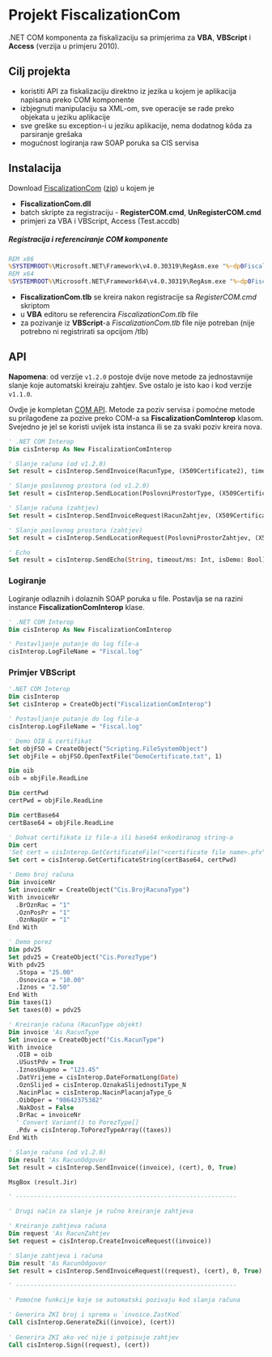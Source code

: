 # Projekt FiscalizationCom

.NET COM komponenta za fiskalizaciju sa primjerima za __VBA__, __VBScript__ i __Access__ (verzija u primjeru 2010).

## Cilj projekta

* koristiti API za fiskalizaciju direktno iz jezika u kojem je aplikacija napisana preko COM komponente
* izbjegnuti manipulaciju sa XML-om, sve operacije se rade preko objekata u jeziku aplikacije
* sve greške su exception-i u jeziku aplikacije, nema dodatnog kôda za parsiranje grešaka
* mogućnost logiranja raw SOAP poruka sa CIS servisa

## Instalacija

Download [FiscalizationCom][release-latest] ([zip][download-com]) u kojem je

- __FiscalizationCom.dll__
- batch skripte za registraciju - __RegisterCOM.cmd__, __UnRegisterCOM.cmd__
- primjeri za VBA i VBScript, Access (Test.accdb)

##### Registracija i referenciranje COM komponente

```bat
REM x86
%SYSTEMROOT%\Microsoft.NET\Framework\v4.0.30319\RegAsm.exe "%~dp0FiscalizationCom.dll" /codebase /tlb
REM x64
%SYSTEMROOT%\Microsoft.NET\Framework64\v4.0.30319\RegAsm.exe "%~dp0FiscalizationCom.dll" /codebase /tlb
```
- __FiscalizationCom.tlb__ se kreira nakon registracije sa _RegisterCOM.cmd_ skriptom
- u __VBA__ editoru se referencira _FiscalizationCom.tlb_ file
- za pozivanje iz __VBScript__-a _FiscalizationCom.tlb_ file nije potreban (nije potrebno ni registrirati sa opcijom /tlb)

## API

**Napomena**: od verzije `v1.2.0` postoje dvije nove metode za jednostavnije slanje koje automatski kreiraju zahtjev. Sve ostalo je isto kao i kod verzije `v1.1.0`.

Ovdje je kompletan [COM API][com-api].
Metode za poziv servisa i pomoćne metode su prilagođene za pozive preko COM-a sa __FiscalizationComInterop__ klasom.
Svejedno je jel se koristi uvijek ista instanca ili se za svaki poziv kreira nova.

```vb
' .NET COM Interop
Dim cisInterop As New FiscalizationComInterop

' Slanje računa (od v1.2.0)
Set result = cisInterop.SendInvoice(RacunType, (X509Certificate2), timeout/ms: Int, isDemo: Bool, check_response_signature: Bool)

' Slanje poslovnog prostora (od v1.2.0)
Set result = cisInterop.SendLocation(PoslovniProstorType, (X509Certificate2), timeout/ms: Int, isDemo: Bool, check_response_signature: Bool)

' Slanje računa (zahtjev)
Set result = cisInterop.SendInvoiceRequest(RacunZahtjev, (X509Certificate2), timeout/ms: Int, isDemo: Bool, check_response_signature: Bool)

' Slanje poslovnog prostora (zahtjev)
Set result = cisInterop.SendLocationRequest(PoslovniProstorZahtjev, (X509Certificate2), timeout/ms: Int, isDemo: Bool, check_response_signature: Bool)

' Echo
Set result = cisInterop.SendEcho(String, timeout/ms: Int, isDemo: Bool)
```

### Logiranje

Logiranje odlaznih i dolaznih SOAP poruka u file.
Postavlja se na razini instance __FiscalizationComInterop__ klase.

```vb
' .NET COM Interop
Dim cisInterop As New FiscalizationComInterop

' Postavljanje putanje do log file-a
cisInterop.LogFileName = "Fiscal.log"
```

### Primjer VBScript

```vb
'.NET COM Interop
Dim cisInterop
Set cisInterop = CreateObject("FiscalizationComInterop")

' Postavljanje putanje do log file-a
cisInterop.LogFileName = "Fiscal.log"

' Demo OIB & certifikat
Set objFSO = CreateObject("Scripting.FileSystemObject")
Set objFile = objFSO.OpenTextFile("DemoCertificate.txt", 1)

Dim oib
oib = objFile.ReadLine

Dim certPwd
certPwd = objFile.ReadLine

Dim certBase64
certBase64 = objFile.ReadLine

' Dohvat certifikata iz file-a ili base64 enkodiranog string-a
Dim cert
'Set cert = cisInterop.GetCertificateFile("<certificate file name>.pfx", "<password>")
Set cert = cisInterop.GetCertificateString(certBase64, certPwd)

' Demo broj računa
Dim invoiceNr
Set invoiceNr = CreateObject("Cis.BrojRacunaType")
With invoiceNr
  .BrOznRac = "1"
  .OznPosPr = "1"
  .OznNapUr = "1"
End With

' Demo porez
Dim pdv25
Set pdv25 = CreateObject("Cis.PorezType")
With pdv25
  .Stopa = "25.00"
  .Osnovica = "10.00"
  .Iznos = "2.50"
End With
Dim taxes(1)
Set taxes(0) = pdv25

' Kreiranje računa (RacunType objekt) 
Dim invoice 'As RacunType
Set invoice = CreateObject("Cis.RacunType")
With invoice
  .OIB = oib
  .USustPdv = True
  .IznosUkupno = "123.45"
  .DatVrijeme = cisInterop.DateFormatLong(Date)
  .OznSlijed = cisInterop.OznakaSlijednostiType_N
  .NacinPlac = cisInterop.NacinPlacanjaType_G
  .OibOper = "98642375382"
  .NakDost = False
  .BrRac = invoiceNr
  ' Convert Variant() to PorezType[]
  .Pdv = cisInterop.ToPorezTypeArray((taxes))
End With

' Slanje računa (od v1.2.0)
Dim result 'As RacunOdgovor
Set result = cisInterop.SendInvoice((invoice), (cert), 0, True)

MsgBox (result.Jir)

' -------------------------------------------------------------

' Drugi način za slanje je ručno kreiranje zahtjeva

' Kreiranje zahtjeva računa
Dim request 'As RacunZahtjev
Set request = cisInterop.CreateInvoiceRequest((invoice))

' Slanje zahtjeva i računa 
Dim result 'As RacunOdgovor
Set result = cisInterop.SendInvoiceRequest((request), (cert), 0, True)

' -------------------------------------------------------------

' Pomoćne funkcije koje se automatski pozivaju kod slanja računa

' Generira ZKI broj i sprema u `invoice.ZastKod` 
Call cisInterop.GenerateZki((invoice), (cert))
  
' Generira ZKI ako već nije i potpisuje zahtjev
Call cisInterop.Sign((request), (cert))
```

[release-latest]: https://github.com/tgrospic/Cis.Fiscalization/releases/tag/v1.2.1-com
[download-com]:   https://github.com/tgrospic/Cis.Fiscalization/releases/download/v1.2.1-com/FiscalizationCom-v1.2.1-com.zip
[com-api]: ./fiscalization-com-api.md
